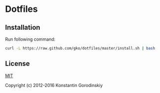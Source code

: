 # Dotfiles

## Installation

Run following command:
```bash
curl -L https://raw.github.com/gko/dotfiles/master/install.sh | bash
```

## License

[MIT](http://opensource.org/licenses/MIT)

Copyright (c) 2012-2016 Konstantin Gorodinskiy
